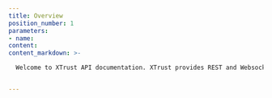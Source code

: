 ```yaml
---
title: Overview
position_number: 1
parameters:
- name:
content:
content_markdown: >-

  Welcome to XTrust API documentation. XTrust provides REST and Websocket APIs to suit your trading needs.


---
```



